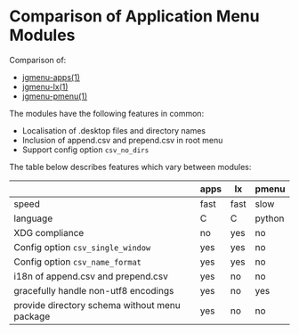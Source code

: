 # Comparison of Application Menu Modules

Comparison of:

- [jgmenu-apps(1)](jgmenu-apps.1.html)  
- [jgmenu-lx(1)](jgmenu-lx.1.html)  
- [jgmenu-pmenu(1)](jgmenu-pmenu.1.html)  

The modules have the following features in common:

- Localisation of .desktop files and directory names  
- Inclusion of append.csv and prepend.csv in root menu  
- Support config option `csv_no_dirs`  

The table below describes features which vary between modules:

|                                               | apps   | lx     | pmenu  |
|-----------------------------------------------|--------|--------|--------|
| speed                                         | fast   | fast   | slow   |
| language                                      | C      | C      | python |
| XDG compliance                                | no     | yes    | no     |
| Config option `csv_single_window`             | yes    | yes    | no     |
| Config option `csv_name_format`               | yes    | yes    | no     |
| i18n of append.csv and prepend.csv            | yes    | no     | no     |
| gracefully handle non-utf8 encodings          | yes    | no     | yes    |
| provide directory schema without menu package | yes    | no     | no     |



